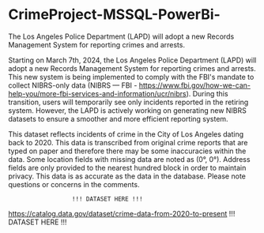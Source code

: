 # CrimeProject-MSSQL-PowerBi-
The Los Angeles Police Department (LAPD) will adopt a new Records Management System for reporting crimes and arrests. 

Starting on March 7th, 2024, the Los Angeles Police Department (LAPD) will adopt a new Records Management System for reporting crimes and arrests. This new system is being implemented to comply with the FBI's mandate to collect NIBRS-only data (NIBRS — FBI - https://www.fbi.gov/how-we-can-help-you/more-fbi-services-and-information/ucr/nibrs). During this transition, users will temporarily see only incidents reported in the retiring system. However, the LAPD is actively working on generating new NIBRS datasets to ensure a smoother and more efficient reporting system.

This dataset reflects incidents of crime in the City of Los Angeles dating back to 2020. This data is transcribed from original crime reports that are typed on paper and therefore there may be some inaccuracies within the data. Some location fields with missing data are noted as (0°, 0°). Address fields are only provided to the nearest hundred block in order to maintain privacy. This data is as accurate as the data in the database. Please note questions or concerns in the comments.

                      !!! DATASET HERE !!!
https://catalog.data.gov/dataset/crime-data-from-2020-to-present
                      !!! DATASET HERE !!!
